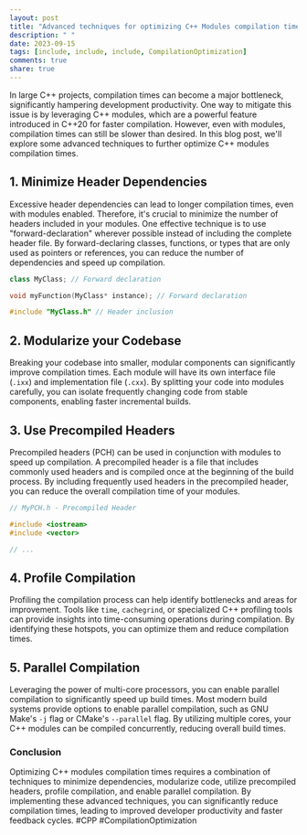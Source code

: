 ```yaml
---
layout: post
title: "Advanced techniques for optimizing C++ Modules compilation times"
description: " "
date: 2023-09-15
tags: [include, include, include, CompilationOptimization]
comments: true
share: true
---
```


In large C++ projects, compilation times can become a major bottleneck, significantly hampering development productivity. One way to mitigate this issue is by leveraging C++ modules, which are a powerful feature introduced in C++20 for faster compilation. However, even with modules, compilation times can still be slower than desired. In this blog post, we'll explore some advanced techniques to further optimize C++ modules compilation times.

## 1. Minimize Header Dependencies
Excessive header dependencies can lead to longer compilation times, even with modules enabled. Therefore, it's crucial to minimize the number of headers included in your modules. One effective technique is to use "forward-declaration" wherever possible instead of including the complete header file. By forward-declaring classes, functions, or types that are only used as pointers or references, you can reduce the number of dependencies and speed up compilation.

```cpp
class MyClass; // Forward declaration

void myFunction(MyClass* instance); // Forward declaration

#include "MyClass.h" // Header inclusion
```

## 2. Modularize your Codebase
Breaking your codebase into smaller, modular components can significantly improve compilation times. Each module will have its own interface file (`.ixx`) and implementation file (`.cxx`). By splitting your code into modules carefully, you can isolate frequently changing code from stable components, enabling faster incremental builds.

## 3. Use Precompiled Headers
Precompiled headers (PCH) can be used in conjunction with modules to speed up compilation. A precompiled header is a file that includes commonly used headers and is compiled once at the beginning of the build process. By including frequently used headers in the precompiled header, you can reduce the overall compilation time of your modules.

```cpp
// MyPCH.h - Precompiled Header

#include <iostream>
#include <vector>

// ...
```

## 4. Profile Compilation
Profiling the compilation process can help identify bottlenecks and areas for improvement. Tools like `time`, `cachegrind`, or specialized C++ profiling tools can provide insights into time-consuming operations during compilation. By identifying these hotspots, you can optimize them and reduce compilation times.

## 5. Parallel Compilation
Leveraging the power of multi-core processors, you can enable parallel compilation to significantly speed up build times. Most modern build systems provide options to enable parallel compilation, such as GNU Make's `-j` flag or CMake's `--parallel` flag. By utilizing multiple cores, your C++ modules can be compiled concurrently, reducing overall build times.

### Conclusion
Optimizing C++ modules compilation times requires a combination of techniques to minimize dependencies, modularize code, utilize precompiled headers, profile compilation, and enable parallel compilation. By implementing these advanced techniques, you can significantly reduce compilation times, leading to improved developer productivity and faster feedback cycles. #CPP #CompilationOptimization